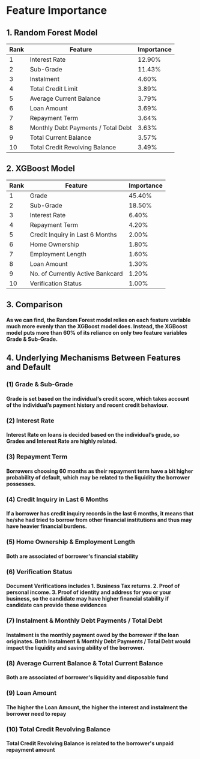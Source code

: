 # Feature Importance
## 1. Random Forest Model
| Rank | Feature                            | Importance |
|------|------------------------------------|------------|
| 1    | Interest Rate                      | 12.90%     |
| 2    | Sub-Grade                          | 11.43%     |
| 3    | Instalment                        | 4.60%      |
| 4    | Total Credit Limit                 | 3.89%      |
| 5    | Average Current Balance            | 3.79%      |
| 6    | Loan Amount                        | 3.69%      |
| 7    | Repayment Term                     | 3.64%      |
| 8    | Monthly Debt Payments / Total Debt | 3.63%      |
| 9    | Total Current Balance              | 3.57%      |
| 10   | Total Credit Revolving Balance     | 3.49%      |

## 2. XGBoost Model
| Rank | Feature                          | Importance |
|------|----------------------------------|------------|
| 1    | Grade                            | 45.40%     |
| 2    | Sub-Grade                        | 18.50%     |
| 3    | Interest Rate                    | 6.40%      |
| 4    | Repayment Term                   | 4.20%      |
| 5    | Credit Inquiry in Last 6 Months  | 2.00%      |
| 6    | Home Ownership                   | 1.80%      |
| 7    | Employment Length                | 1.60%      |
| 8    | Loan Amount                      | 1.30%      |
| 9    | No. of Currently Active Bankcard | 1.20%      |
| 10   | Verification Status              | 1.00%      |

## 3. Comparison
#### As we can find, the Random Forest model relies on each feature variable much more evenly than the XGBoost model does. Instead, the XGBoost model puts more than 60% of its reliance on only two feature variables Grade & Sub-Grade.

## 4. Underlying Mechanisms Between Features and Default
### (1) Grade & Sub-Grade
#### Grade is set based on the individual’s credit score, which takes account of the individual’s payment history and recent credit behaviour.
### (2) Interest Rate
#### Interest Rate on loans is decided based on the individual’s grade, so Grades and Interest Rate are highly related.
### (3) Repayment Term
#### Borrowers choosing 60 months as their repayment term have a bit higher probability of default, which may be related to the liquidity the borrower possesses.
### (4) Credit Inquiry in Last 6 Months
#### If a borrower has credit inquiry records in the last 6 months, it means that he/she had tried to borrow from other financial institutions and thus may have heavier financial burdens.
### (5) Home Ownership & Employment Length
#### Both are associated of borrower's financial stability
### (6) Verification Status
#### Document Verifications includes 1. Business Tax returns. 2. Proof of personal income. 3. Proof of identity and address for you or your business, so the candidate may have higher financial stability if candidate can provide these evidences
### (7) Instalment & Monthly Debt Payments / Total Debt
#### Instalment is the monthly payment owed by the borrower if the loan originates. Both Instalment & Monthly Debt Payments / Total Debt would impact the liquidity and saving ability of the borrower.
### (8) Average Current Balance & Total Current Balance
#### Both are associated of borrower's liquidity and disposable fund
### (9) Loan Amount
#### The higher the Loan Amount, the higher the interest and instalment the borrower need to repay
### (10) Total Credit Revolving Balance
#### Total Credit Revolving Balance is related to the borrower's unpaid repayment amount
